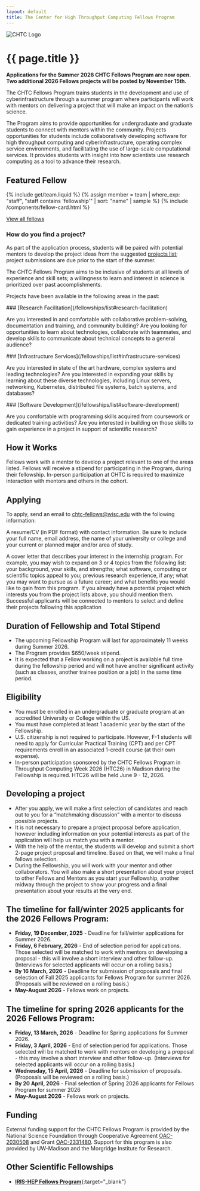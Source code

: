 ```yaml
---
layout: default
title: The Center for High Throughput Computing Fellows Program
---
```


<div class="bg-light overflow-hidden">
    <picture>
        <source srcset="{{ 'images/CHTC_Fellows.webp' | relative_url }}">
        <img style="max-height: 300px" id="hero-image-ultrawide" src="{{ 'images/CHTC_Fellows.png' | relative_url }}"  alt="CHTC Logo" />
    </picture>
</div>

<div class="container-xxl">
<div class="row justify-content-center">
<div class="col-12 col-sm-11 col-md-9 col-lg-8" markdown="1">
<h1 class="uw-mini-bar mb-4">
{{ page.title }}
</h1>

<div class="alert alert-info" role="alert">
<strong>Applications for the Summer 2026 CHTC Fellows Program are now open. Two additional 2026 Fellows projects will be posted by November 15th.</strong> 
</div>


The CHTC Fellows Program trains students in the development and use of cyberinfrastructure through a summer program where participants will work with mentors on delivering a project that will make an impact on the nation’s science.

The Program aims to provide opportunities for undergraduate and graduate students to connect with mentors within the community. Projects opportunities for students include collaboratively developing software for high throughput computing and cyberinfrastructure, operating complex service environments, and facilitating the use of large-scale computational services. It provides students with insight into how scientists use research computing as a tool to advance their research.


## Featured Fellow
{% include get/team.liquid %}
{% assign member = team | where_exp: "staff", "staff contains 'fellowship'" | sort: "name" | sample %}
{% include /components/fellow-card.html %}

[View all fellows](/fellowships/fellows)


### How do you find a project?

As part of the application process, students will be paired with potential mentors to develop the project ideas from the suggested [projects list](./list.html); project submissions are due prior to the start of the summer.

The CHTC Fellows Program aims to be inclusive of students at all levels of experience and skill sets; a willingness to learn and interest in science is prioritized over past accomplishments.

Projects have been available in the following areas in the past:


<div class="rounded px-4 py-1 mb-3 shadow" markdown="1">
### [Research Facilitation](/fellowships/list#research-facilitation)

Are you interested in and comfortable with collaborative problem-solving, documentation and training, and community building? Are you looking for opportunities to learn about technologies, collaborate with teammates, and develop skills to communicate about technical concepts to a general audience?
</div>

<div class="rounded px-4 py-1 mb-3 shadow" markdown="1">
### [Infrastructure Services](/fellowships/list#infrastructure-services)

Are you interested in state of the art hardware, complex systems and leading technologies? Are you interested in expanding your skills by learning about these diverse technologies, including Linux servers, networking, Kubernetes, distributed file systems, batch systems, and databases?
</div>

<div class="rounded px-4 py-1 mb-3 shadow" markdown="1">
### [Software Development](/fellowships/list#software-development)

Are you comfortable with programming skills acquired from coursework or dedicated training activities? Are you interested in building on those skills to gain experience in a project in support of scientific research?
</div>


## How it Works

Fellows work with a mentor to develop a project relevant to one of the areas listed. Fellows will receive a stipend for participating in the Program, during their fellowship. In-person participation at CHTC is required to maximize interaction with mentors and others in the cohort. 

## Applying

To apply, send an email to <chtc-fellows@wisc.edu> with the following information:

A resume/CV (in PDF format) with contact information. Be sure to include your full name, email address, the name of your university or college and your current or planned major and/or area of study.

A cover letter that describes your interest in the internship program. For example, you may wish to expand on 3 or 4 topics from the following list: your background, your skills, and strengths; what software, computing or scientific topics appeal to you; previous research experience, if any; what you may want to pursue as a future career; and what benefits you would like to gain from this program. If you already have a potential project which interests you from the project lists above, you should mention them. Successful applicants will be connected to mentors to select and define their projects following this application

## Duration of Fellowship and Total Stipend
-  The upcoming Fellowship Program will last for approximately 11 weeks during Summer 2026.
-  The Program provides $650/week stipend. 
-  It is expected that a Fellow working on a  project is available full time during the fellowship period and will not have another significant activity (such as classes, another trainee position or a job) in the same time period.

 
## Eligibility 

-  You must be enrolled in an undergraduate or graduate program at an accredited University or College within the US.
-   You must have completed at least 1 academic year by the start of the Fellowship.
-   U.S. citizenship is not required to participate. However, F-1 students will need to apply for Curricular Practical Training (CPT) and per CPT requirements enroll in an associated 1-credit course (at their own expense).   
-   In-person participation sponsored by the CHTC Fellows Program in Throughput Computing Week 2026 (HTC26) in Madison during the Fellowship is required. HTC26 will be held June 9 - 12, 2026.


## Developing a project 

-   After you apply, we will make a first selection of candidates and reach out to you for a “matchmaking discussion” with a mentor to discuss possible projects.
-   It is not necessary to prepare a project proposal before application, however including information on your potential interests as part of the application will help us match you with a mentor.
-   With the help of the mentor, the students will develop and submit a short 2-page project proposal and timeline. Based on that, we will make a final fellows selection.
-   During the Fellowship, you will work with your mentor and other collaborators. You will also make a short presentation about your project to other Fellows and Mentors as you start your Fellowship, another midway through the project to show your progress and a final presentation about your results at the very end.

## The timeline for fall/winter 2025 applicants for the 2026 Fellows Program:

-   **Friday, 19 December, 2025** - Deadline for fall/winter applications for Summer 2026. 
-   **Friday, 6 February, 2026** - End of selection period for applications. Those selected will be matched to work with mentors on developing a proposal - this will involve a short interview and other follow-up. (Interviews for selected applicants will occur on a rolling basis.)
-   **By 16 March, 2026** - Deadline for submission of proposals and final selection of Fall 2025 applicants for Fellows Program for summer 2026. (Proposals will be reviewed on a rolling basis.)
-   **May-August 2026** - Fellows work on projects.

## The timeline for spring 2026 applicants for the 2026 Fellows Program:

-   **Friday, 13 March, 2026** - Deadline for Spring applications for Summer 2026. 
-   **Friday, 3 April, 2026** - End of selection period for applications. Those selected will be matched to work with mentors on developing a proposal - this may involve a short interview and other follow-up. (Interviews for selected applicants will occur on a rolling basis.)
-   **Wednesday, 15 April, 2026** - Deadline for submission of proposals. (Proposals will be reviewed on a rolling basis.)
-   **By 20 April, 2026** - Final selection of Spring 2026 applicants for Fellows Program for summer 2026
-   **May-August 2026** - Fellows work on projects.

## Funding

External funding support for the CHTC Fellows Program is provided by the National Science Foundation through Cooperative Agreement [OAC-2030508](https://www.nsf.gov/awardsearch/showAward?AWD_ID=2030508) and Grant [OAC-2331480](https://www.nsf.gov/awardsearch/showAward?AWD_ID=2331480). Support for this program is also provided by UW-Madison and the Morgridge Institute for Research.

## Other Scientific Fellowships

-   [**IRIS-HEP Fellows Program**](https://iris-hep.org/fellows.html){:target="_blank"}

</div>
</div>
</div>
